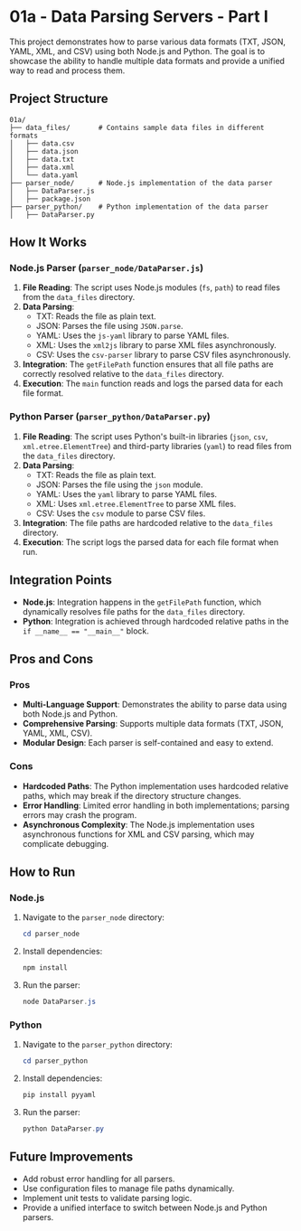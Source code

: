 # 01a - Data Parsing Servers - Part I

This project demonstrates how to parse various data formats (TXT, JSON, YAML, XML, and CSV) using both Node.js and Python. The goal is to showcase the ability to handle multiple data formats and provide a unified way to read and process them.

## Project Structure

```
01a/
├── data_files/       # Contains sample data files in different formats
│   ├── data.csv
│   ├── data.json
│   ├── data.txt
│   ├── data.xml
│   └── data.yaml
├── parser_node/      # Node.js implementation of the data parser
│   ├── DataParser.js
│   ├── package.json
├── parser_python/    # Python implementation of the data parser
│   ├── DataParser.py
```

## How It Works

### Node.js Parser (`parser_node/DataParser.js`)

1. **File Reading**: The script uses Node.js modules (`fs`, `path`) to read files from the `data_files` directory.
2. **Data Parsing**:
   - TXT: Reads the file as plain text.
   - JSON: Parses the file using `JSON.parse`.
   - YAML: Uses the `js-yaml` library to parse YAML files.
   - XML: Uses the `xml2js` library to parse XML files asynchronously.
   - CSV: Uses the `csv-parser` library to parse CSV files asynchronously.
3. **Integration**: The `getFilePath` function ensures that all file paths are correctly resolved relative to the `data_files` directory.
4. **Execution**: The `main` function reads and logs the parsed data for each file format.

### Python Parser (`parser_python/DataParser.py`)

1. **File Reading**: The script uses Python's built-in libraries (`json`, `csv`, `xml.etree.ElementTree`) and third-party libraries (`yaml`) to read files from the `data_files` directory.
2. **Data Parsing**:
   - TXT: Reads the file as plain text.
   - JSON: Parses the file using the `json` module.
   - YAML: Uses the `yaml` library to parse YAML files.
   - XML: Uses `xml.etree.ElementTree` to parse XML files.
   - CSV: Uses the `csv` module to parse CSV files.
3. **Integration**: The file paths are hardcoded relative to the `data_files` directory.
4. **Execution**: The script logs the parsed data for each file format when run.

## Integration Points

- **Node.js**: Integration happens in the `getFilePath` function, which dynamically resolves file paths for the `data_files` directory.
- **Python**: Integration is achieved through hardcoded relative paths in the `if __name__ == "__main__"` block.

## Pros and Cons

### Pros
- **Multi-Language Support**: Demonstrates the ability to parse data using both Node.js and Python.
- **Comprehensive Parsing**: Supports multiple data formats (TXT, JSON, YAML, XML, CSV).
- **Modular Design**: Each parser is self-contained and easy to extend.

### Cons
- **Hardcoded Paths**: The Python implementation uses hardcoded relative paths, which may break if the directory structure changes.
- **Error Handling**: Limited error handling in both implementations; parsing errors may crash the program.
- **Asynchronous Complexity**: The Node.js implementation uses asynchronous functions for XML and CSV parsing, which may complicate debugging.

## How to Run

### Node.js
1. Navigate to the `parser_node` directory:
   ```powershell
   cd parser_node
   ```
2. Install dependencies:
   ```powershell
   npm install
   ```
3. Run the parser:
   ```powershell
   node DataParser.js
   ```

### Python
1. Navigate to the `parser_python` directory:
   ```powershell
   cd parser_python
   ```
2. Install dependencies:
   ```powershell
   pip install pyyaml
   ```
3. Run the parser:
   ```powershell
   python DataParser.py
   ```

## Future Improvements
- Add robust error handling for all parsers.
- Use configuration files to manage file paths dynamically.
- Implement unit tests to validate parsing logic.
- Provide a unified interface to switch between Node.js and Python parsers.
